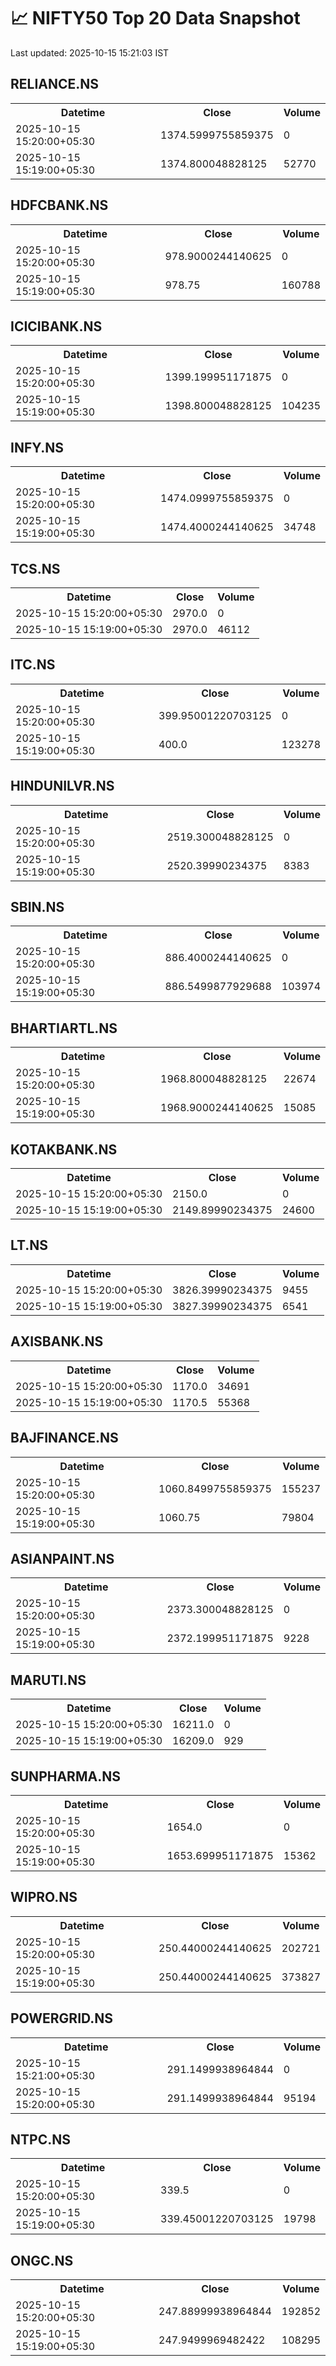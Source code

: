 # 📈 NIFTY50 Top 20 Data Snapshot

Last updated: 2025-10-15 15:21:03 IST

## RELIANCE.NS

<table>
  <tr><th>Datetime</th><th>Close</th><th>Volume</th></tr>
  <tr><td>2025-10-15 15:20:00+05:30</td><td>1374.5999755859375</td><td>0</td></tr>
  <tr><td>2025-10-15 15:19:00+05:30</td><td>1374.800048828125</td><td>52770</td></tr>
</table>

## HDFCBANK.NS

<table>
  <tr><th>Datetime</th><th>Close</th><th>Volume</th></tr>
  <tr><td>2025-10-15 15:20:00+05:30</td><td>978.9000244140625</td><td>0</td></tr>
  <tr><td>2025-10-15 15:19:00+05:30</td><td>978.75</td><td>160788</td></tr>
</table>

## ICICIBANK.NS

<table>
  <tr><th>Datetime</th><th>Close</th><th>Volume</th></tr>
  <tr><td>2025-10-15 15:20:00+05:30</td><td>1399.199951171875</td><td>0</td></tr>
  <tr><td>2025-10-15 15:19:00+05:30</td><td>1398.800048828125</td><td>104235</td></tr>
</table>

## INFY.NS

<table>
  <tr><th>Datetime</th><th>Close</th><th>Volume</th></tr>
  <tr><td>2025-10-15 15:20:00+05:30</td><td>1474.0999755859375</td><td>0</td></tr>
  <tr><td>2025-10-15 15:19:00+05:30</td><td>1474.4000244140625</td><td>34748</td></tr>
</table>

## TCS.NS

<table>
  <tr><th>Datetime</th><th>Close</th><th>Volume</th></tr>
  <tr><td>2025-10-15 15:20:00+05:30</td><td>2970.0</td><td>0</td></tr>
  <tr><td>2025-10-15 15:19:00+05:30</td><td>2970.0</td><td>46112</td></tr>
</table>

## ITC.NS

<table>
  <tr><th>Datetime</th><th>Close</th><th>Volume</th></tr>
  <tr><td>2025-10-15 15:20:00+05:30</td><td>399.95001220703125</td><td>0</td></tr>
  <tr><td>2025-10-15 15:19:00+05:30</td><td>400.0</td><td>123278</td></tr>
</table>

## HINDUNILVR.NS

<table>
  <tr><th>Datetime</th><th>Close</th><th>Volume</th></tr>
  <tr><td>2025-10-15 15:20:00+05:30</td><td>2519.300048828125</td><td>0</td></tr>
  <tr><td>2025-10-15 15:19:00+05:30</td><td>2520.39990234375</td><td>8383</td></tr>
</table>

## SBIN.NS

<table>
  <tr><th>Datetime</th><th>Close</th><th>Volume</th></tr>
  <tr><td>2025-10-15 15:20:00+05:30</td><td>886.4000244140625</td><td>0</td></tr>
  <tr><td>2025-10-15 15:19:00+05:30</td><td>886.5499877929688</td><td>103974</td></tr>
</table>

## BHARTIARTL.NS

<table>
  <tr><th>Datetime</th><th>Close</th><th>Volume</th></tr>
  <tr><td>2025-10-15 15:20:00+05:30</td><td>1968.800048828125</td><td>22674</td></tr>
  <tr><td>2025-10-15 15:19:00+05:30</td><td>1968.9000244140625</td><td>15085</td></tr>
</table>

## KOTAKBANK.NS

<table>
  <tr><th>Datetime</th><th>Close</th><th>Volume</th></tr>
  <tr><td>2025-10-15 15:20:00+05:30</td><td>2150.0</td><td>0</td></tr>
  <tr><td>2025-10-15 15:19:00+05:30</td><td>2149.89990234375</td><td>24600</td></tr>
</table>

## LT.NS

<table>
  <tr><th>Datetime</th><th>Close</th><th>Volume</th></tr>
  <tr><td>2025-10-15 15:20:00+05:30</td><td>3826.39990234375</td><td>9455</td></tr>
  <tr><td>2025-10-15 15:19:00+05:30</td><td>3827.39990234375</td><td>6541</td></tr>
</table>

## AXISBANK.NS

<table>
  <tr><th>Datetime</th><th>Close</th><th>Volume</th></tr>
  <tr><td>2025-10-15 15:20:00+05:30</td><td>1170.0</td><td>34691</td></tr>
  <tr><td>2025-10-15 15:19:00+05:30</td><td>1170.5</td><td>55368</td></tr>
</table>

## BAJFINANCE.NS

<table>
  <tr><th>Datetime</th><th>Close</th><th>Volume</th></tr>
  <tr><td>2025-10-15 15:20:00+05:30</td><td>1060.8499755859375</td><td>155237</td></tr>
  <tr><td>2025-10-15 15:19:00+05:30</td><td>1060.75</td><td>79804</td></tr>
</table>

## ASIANPAINT.NS

<table>
  <tr><th>Datetime</th><th>Close</th><th>Volume</th></tr>
  <tr><td>2025-10-15 15:20:00+05:30</td><td>2373.300048828125</td><td>0</td></tr>
  <tr><td>2025-10-15 15:19:00+05:30</td><td>2372.199951171875</td><td>9228</td></tr>
</table>

## MARUTI.NS

<table>
  <tr><th>Datetime</th><th>Close</th><th>Volume</th></tr>
  <tr><td>2025-10-15 15:20:00+05:30</td><td>16211.0</td><td>0</td></tr>
  <tr><td>2025-10-15 15:19:00+05:30</td><td>16209.0</td><td>929</td></tr>
</table>

## SUNPHARMA.NS

<table>
  <tr><th>Datetime</th><th>Close</th><th>Volume</th></tr>
  <tr><td>2025-10-15 15:20:00+05:30</td><td>1654.0</td><td>0</td></tr>
  <tr><td>2025-10-15 15:19:00+05:30</td><td>1653.699951171875</td><td>15362</td></tr>
</table>

## WIPRO.NS

<table>
  <tr><th>Datetime</th><th>Close</th><th>Volume</th></tr>
  <tr><td>2025-10-15 15:20:00+05:30</td><td>250.44000244140625</td><td>202721</td></tr>
  <tr><td>2025-10-15 15:19:00+05:30</td><td>250.44000244140625</td><td>373827</td></tr>
</table>

## POWERGRID.NS

<table>
  <tr><th>Datetime</th><th>Close</th><th>Volume</th></tr>
  <tr><td>2025-10-15 15:21:00+05:30</td><td>291.1499938964844</td><td>0</td></tr>
  <tr><td>2025-10-15 15:20:00+05:30</td><td>291.1499938964844</td><td>95194</td></tr>
</table>

## NTPC.NS

<table>
  <tr><th>Datetime</th><th>Close</th><th>Volume</th></tr>
  <tr><td>2025-10-15 15:20:00+05:30</td><td>339.5</td><td>0</td></tr>
  <tr><td>2025-10-15 15:19:00+05:30</td><td>339.45001220703125</td><td>19798</td></tr>
</table>

## ONGC.NS

<table>
  <tr><th>Datetime</th><th>Close</th><th>Volume</th></tr>
  <tr><td>2025-10-15 15:20:00+05:30</td><td>247.88999938964844</td><td>192852</td></tr>
  <tr><td>2025-10-15 15:19:00+05:30</td><td>247.9499969482422</td><td>108295</td></tr>
</table>

